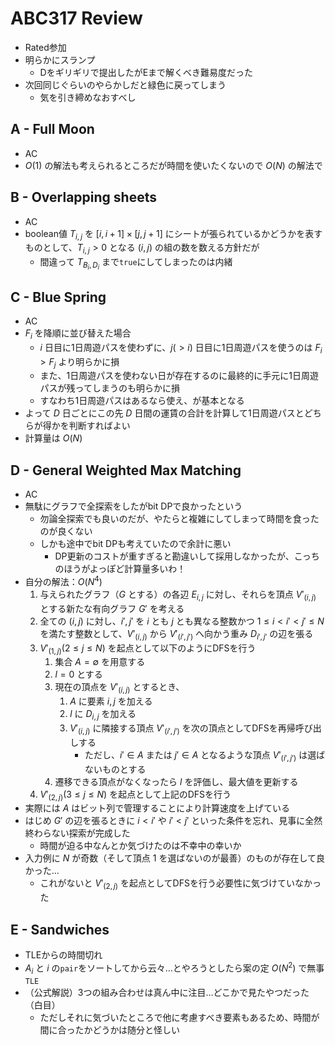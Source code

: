 # ABC317 Review
- Rated参加
- 明らかにスランプ
  - Dをギリギリで提出したがEまで解くべき難易度だった
- 次回同じぐらいのやらかしだと緑色に戻ってしまう
  - 気を引き締めなおすべし

## A - Full Moon
- AC
- $O(1)$ の解法も考えられるところだが時間を使いたくないので $O(N)$ の解法で

## B - Overlapping sheets
- AC
- boolean値 $T_{i,j}$ を $[i, i+1] \times [j, j+1]$ にシートが張られているかどうかを表すものとして、$T_{i,j} \gt 0$ となる $(i, j)$ の組の数を数える方針だが
  - 間違って $T_{B_i, D_i}$ まで`true`にしてしまったのは内緒

## C - Blue Spring
- AC
- $F_i$ を降順に並び替えた場合
  - $i$ 日目に1日周遊パスを使わずに、$j (\gt i)$ 日目に1日周遊パスを使うのは $F_i \gt F_j$ より明らかに損
  - また、1日周遊パスを使わない日が存在するのに最終的に手元に1日周遊パスが残ってしまうのも明らかに損
  - すなわち1日周遊パスはあるなら使え、が基本となる
- よって $D$ 日ごとにこの先 $D$ 日間の運賃の合計を計算して1日周遊パスとどちらが得かを判断すればよい
- 計算量は $O(N)$

## D - General Weighted Max Matching
- AC
- 無駄にグラフで全探索をしたがbit DPで良かったという
  - 勿論全探索でも良いのだが、やたらと複雑にしてしまって時間を食ったのが良くない
  - しかも途中でbit DPも考えていたので余計に悪い
    - DP更新のコストが重すぎると勘違いして採用しなかったが、こっちのほうがよっぽど計算量多いわ！
- 自分の解法：$O(N^4)$
    1. 与えられたグラフ（$G$ とする）の各辺 $E_{i,j}$ に対し、それらを頂点 $V'_{(i,j)}$ とする新たな有向グラフ $G'$ を考える
    1. 全ての $(i, j)$ に対し、$i', j'$ を $i$ とも $j$ とも異なる整数かつ $1 \leq i \lt i' \lt j' \leq N$ を満たす整数として、$V'_{(i,j)}$ から $V'_{(i', j')}$ へ向かう重み $D_{i', j'}$ の辺を張る
    1. $V'_{(1, j)} (2 \leq j \leq N)$ を起点として以下のようにDFSを行う
        1. 集合 $A = \emptyset$ を用意する
        1. $l = 0$ とする
        1. 現在の頂点を $V'_{(i,j)}$ とするとき、
            1. $A$ に要素 $i, j$ を加える
            1. $l$ に $D_{i,j}$ を加える
            1. $V'_{(i,j)}$ に隣接する頂点 $V'_{(i',j')}$ を次の頂点としてDFSを再帰呼び出しする
                - ただし、$i' \in A$ または $j' \in A$ となるような頂点 $V'_{(i',j')}$ は選ばないものとする
        1. 遷移できる頂点がなくなったら $l$ を評価し、最大値を更新する
    1. $V'_{(2, j)} (3 \leq j \leq N)$ を起点として上記のDFSを行う
- 実際には $A$ はビット列で管理することにより計算速度を上げている
- はじめ $G'$ の辺を張るときに $i \lt i'$ や $i' \lt j'$ といった条件を忘れ、見事に全然終わらない探索が完成した
  - 時間が迫る中なんとか気づけたのは不幸中の幸いか
- 入力例に $N$ が奇数（そして頂点 $1$ を選ばないのが最善）のものが存在して良かった…
  - これがないと $V'_{(2, j)}$ を起点としてDFSを行う必要性に気づけていなかった

## E - Sandwiches
- TLEからの時間切れ
- $A_i$ と $i$ の`pair`をソートしてから云々…とやろうとしたら案の定 $O(N^2)$ で無事`TLE`
- （公式解説）3つの組み合わせは真ん中に注目…どこかで見たやつだった（白目）
  - ただしそれに気づいたところで他に考慮すべき要素もあるため、時間が間に合ったかどうかは随分と怪しい